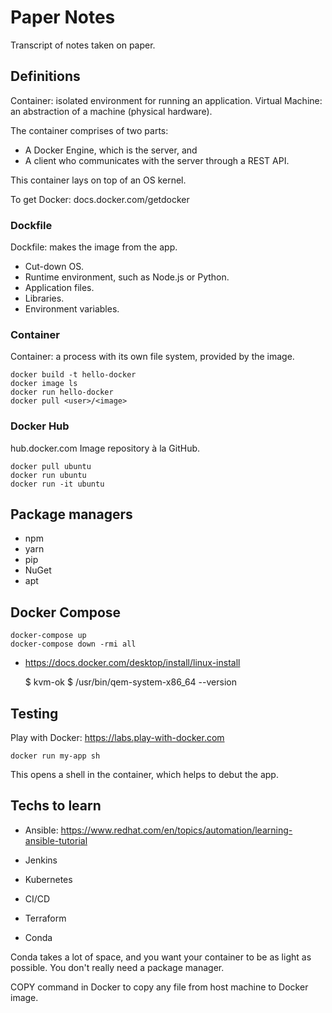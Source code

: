 # Paper Notes

Transcript of notes taken on paper.

## Definitions

Container: isolated environment for running an application.
Virtual Machine: an abstraction of a machine (physical hardware).

The container comprises of two parts:

- A Docker Engine, which is the server, and
- A client who communicates with the server through a REST API.

This container lays on top of an OS kernel.

To get Docker: docs.docker.com/getdocker

### Dockfile

Dockfile: makes the image from the app.

- Cut-down OS.
- Runtime environment, such as Node.js or Python.
- Application files.
- Libraries.
- Environment variables.

### Container

Container: a process with its own file system, provided by the image.

    docker build -t hello-docker
    docker image ls
    docker run hello-docker
    docker pull <user>/<image>

### Docker Hub

hub.docker.com  Image repository à la GitHub.

    docker pull ubuntu
    docker run ubuntu
    docker run -it ubuntu

## Package managers

- npm
- yarn
- pip
- NuGet
- apt

<!-- TODO -->
## Docker Compose

    docker-compose up
    docker-compose down -rmi all

- <https://docs.docker.com/desktop/install/linux-install>

    $ kvm-ok
    $ /usr/bin/qem-system-x86_64 --version

## Testing

Play with Docker: <https://labs.play-with-docker.com>

    docker run my-app sh

This opens a shell in the container, which helps to debut the app.

## Techs to learn

- Ansible: <https://www.redhat.com/en/topics/automation/learning-ansible-tutorial>
- Jenkins
- Kubernetes
- CI/CD
- Terraform

- Conda

Conda takes a lot of space, and you want your container to be as light as possible.
You don't really need a package manager.

COPY command in Docker to copy any file from host machine to Docker image.
